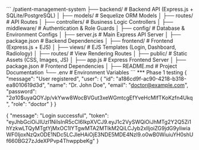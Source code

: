 ´´´
/patient-management-system
├── backend/                  # Backend API (Express.js + SQLite/PostgreSQL)
│   ├── models/               # Sequelize ORM Models
│   ├── routes/               # API Routes
│   ├── controllers/          # Business Logic Controllers
│   ├── middleware/           # Authentication & Role Guards
│   ├── config/               # Database & Environment Configs
│   ├── server.js             # Main Express API Server
│   ├── package.json          # Backend Dependencies
│
├── frontend/                 # Frontend (Express.js + EJS)
│   ├── views/                # EJS Templates (Login, Dashboard, Radiology)
│   ├── routes/               # View Rendering Routes
│   ├── public/               # Static Assets (CSS, Images, JS)
│   ├── app.js                # Express Frontend Server
│   ├── package.json          # Frontend Dependencies
│
├── README.md                 # Project Documentation
└── .env                      # Environment Variables
´´´
*** Phase 1 testing
{
    "message": "User registered",
    "user": {
        "id": "a186cd9f-ac90-4218-b318-ea8010619d3d",
        "name": "Dr. John Doe",
        "email": "doctor@example.com",
        "password": "$2a$10$uyaQOYJp/vkYww8WocBVGut3xeWGmtcgEfYveHcMlfTKoKzfn4Ukq",
        "role": "doctor"
    }
}

{
    "message": "Login successful",
    "token": "eyJhbGciOiJIUzI1NiIsInR5cCI6IkpXVCJ9.eyJ1c2VySWQiOiJhMTg2Y2Q5Zi1hYzkwLTQyMTgtYjMxOC1lYTgwMTA2MTlkM2QiLCJyb2xlIjoiZG9jdG9yIiwiaWF0IjoxNzQxODE1NDc5LCJleHAiOjE3NDE5MDE4Nzl9.o0wB0WiuiuYH0shUf660BG27zJdeXPPvp4ThwppbeKg"
}